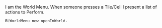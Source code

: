I am the World Menu. When someone presses a Tile/Cell I present a list of actions to Perform.

	RLWorldMenu new openInWorld.